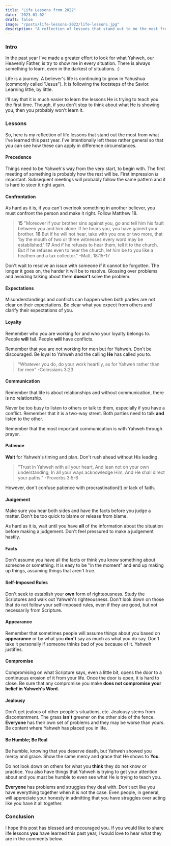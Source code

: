 ```yaml
---
title: "Life Lessons from 2022"
date: '2023-01-02'
draft: false
image: "/posts/life-lessons-2022/life-lessons.jpg"
description: "A reflection of lessons that stand out to me the most from 2022"
---
```



### Intro

In the past year I've made a greater effort to look for what Yahweh, our Heavenly Father, is try to show me in every situation. There is always something to learn, even in the darkest of situations. :) 

Life is a journey. A believer's life is continuing to grow in Yahushua (commonly called "Jesus"). It is following the footsteps of the Savior. Learning little, by little.

I'll say that it is much easier to learn the lessons He is trying to teach you the first time. Though, if you don't stop to think about what He is showing you, then you probably won't learn it. 


### Lessons

So, here is my reflection of life lessons that stand out the most from what I've learned this past year. I've intentionally left these rather general so that you can see how these can apply in difference circumstances.


#### Precedence

Things need to be Yahweh's way from the very start, to begin with. The first meeting of something is probably how the rest will be. First impression *is* important. Subsequent meetings will probably follow the same pattern and it is hard to steer it right again.

#### Confrontation

As hard as it is, if you can't overlook something in another believer, you must confront the person and make it right. Follow Matthew 18.

> **15** "Moreover if your brother sins against you, go and tell him his fault between you and him alone. If he hears you, you have gained your brother. **16** But if he will not hear, take with you one or two more, that 'by the mouth of two or three witnesses every word may be established.' **17** And if he refuses to hear them, tell it to the church. But if he refuses even to hear the church, let him be to you like a heathen and a tax collector." -Matt. 18:15-17

Don't wait to resolve an issue with someone if it cannot be forgotten. The longer it goes on, the harder it will be to resolve. Glossing over problems and avoiding talking about them **doesn't** solve the problem.

#### Expectations

Misunderstandings and conflicts can happen when both parties are not clear on their expectations. Be clear what you expect from others and clarify their expectations of you.

#### Loyalty

Remember who you are working for and who your loyalty belongs to. People **will** fail. People **will** have conflicts. 

Remember that you are not working for men but for Yahweh. Don't be discouraged. Be loyal to Yahweh and the calling **He** has called you to.

> "Whatever you do, do your work heartily, as for Yahweh rather than for men" -Colossians 3:23

#### Communication

Remember that life is about relationships and without communication, there is no relationship. 

Never be too busy to listen to others or talk to them, especially if you have a conflict. Remember that it is a two-way street. Both parties need to talk **and** listen to the other.

Remember that the most important communication is with Yahweh through prayer.

#### Patience

**Wait** for Yahweh's timing and plan. Don't rush ahead without His leading. 

> "Trust in Yahweh with all your heart, And lean not on your own understanding; In all your ways acknowledge Him, And He shall direct your paths." -Proverbs 3:5-6

However, don't confuse patience with procrastination(!) or lack of faith.

#### Judgement 

Make sure you hear both sides and have the facts before you judge a matter. Don't be too quick to blame or release from blame. 

As hard as it is, wait until you have **all** of the information about the situation before making a judgement. Don't feel pressured to make a judgement hastily.

#### Facts

Don't assume you have all the facts or think you know something about someone or something. It is easy to be "in the moment" and end up making up things, assuming things that aren't true.

#### Self-Imposed Rules

Don't seek to establish your **own** form of righteousness. Study the Scriptures and walk out Yahweh's righteousness. Don't look down on those that do not follow your self-imposed rules, even if they are good, but not necessarily from Scripture.

#### Appearance

Remember that sometimes people will assume things about you based on **appearance** or by what you **don't** say as much as what you do say. Don't take it personally if someone thinks bad of you because of it. Yahweh justifies.

#### Compromise

Compromising on what Scripture says, even a little bit, opens the door to a continuous erosion of it from your life. Once the door is open, it is hard to close. Be sure that any compromise you make **does not compromise your belief in Yahweh's Word.**

#### Jealousy

Don't get jealous of other people's situations, etc. Jealousy stems from discontentment. The grass **isn't** greener on the other side of the fence. **Everyone** has their own set of problems and they may be worse than yours. Be content where Yahweh has placed you in life.

#### Be Humble; Be Real

Be humble, knowing that you deserve death, but Yahweh showed you mercy and grace. Show the same mercy and grace that He shows to **You**. 

Do not look down on others for what you **think** they do not know or practice. You also have things that Yahweh is trying to get your attention about and you must be humble to even see what He is trying to teach you.

**Everyone** has problems and struggles they deal with. Don't act like you have everything together when it is not the case. Even people, in general, will appreciate your honesty in admitting that you have struggles over acting like you have it all together.

### Conclusion

I hope this post has blessed and encouraged you. If you would like to share life lessons **you** have learned this past year, I would love to hear what they are in the comments below.